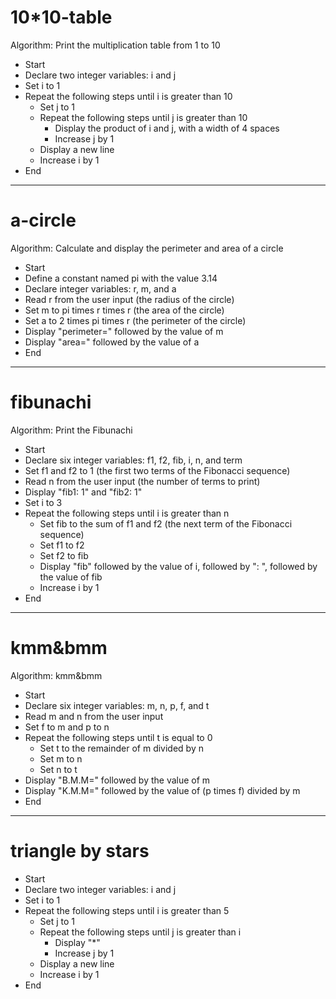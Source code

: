 # 10*10-table
Algorithm: Print the multiplication table from 1 to 10
- Start
- Declare two integer variables: i and j
- Set i to 1
- Repeat the following steps until i is greater than 10
  - Set j to 1
  - Repeat the following steps until j is greater than 10
    - Display the product of i and j, with a width of 4 spaces
    - Increase j by 1
  - Display a new line
  - Increase i by 1
- End

---------------------

# a-circle
Algorithm: Calculate and display the perimeter and area of a circle
- Start
- Define a constant named pi with the value 3.14
- Declare integer variables: r, m, and a
- Read r from the user input (the radius of the circle)
- Set m to pi times r times r (the area of the circle)
- Set a to 2 times pi times r (the perimeter of the circle)
- Display "perimeter=" followed by the value of m
- Display "area=" followed by the value of a
- End

--------------------

# fibunachi

Algorithm: Print the Fibunachi
- Start
- Declare six integer variables: f1, f2, fib, i, n, and term
- Set f1 and f2 to 1 (the first two terms of the Fibonacci sequence)
- Read n from the user input (the number of terms to print)
- Display "fib1: 1" and "fib2: 1"
- Set i to 3
- Repeat the following steps until i is greater than n
  - Set fib to the sum of f1 and f2 (the next term of the Fibonacci sequence)
  - Set f1 to f2
  - Set f2 to fib
  - Display "fib" followed by the value of i, followed by ": ", followed by the value of fib
  - Increase i by 1
- End

--------------------


# kmm&bmm
Algorithm: kmm&bmm
- Start
- Declare six integer variables: m, n, p, f, and t
- Read m and n from the user input
- Set f to m and p to n
- Repeat the following steps until t is equal to 0
  - Set t to the remainder of m divided by n
  - Set m to n
  - Set n to t
- Display "B.M.M=" followed by the value of m 
- Display "K.M.M=" followed by the value of (p times f) divided by m 
- End

--------------------

# triangle by stars
- Start
- Declare two integer variables: i and j
- Set i to 1
- Repeat the following steps until i is greater than 5
  - Set j to 1
  - Repeat the following steps until j is greater than i
    - Display "*"
    - Increase j by 1
  - Display a new line
  - Increase i by 1
- End
